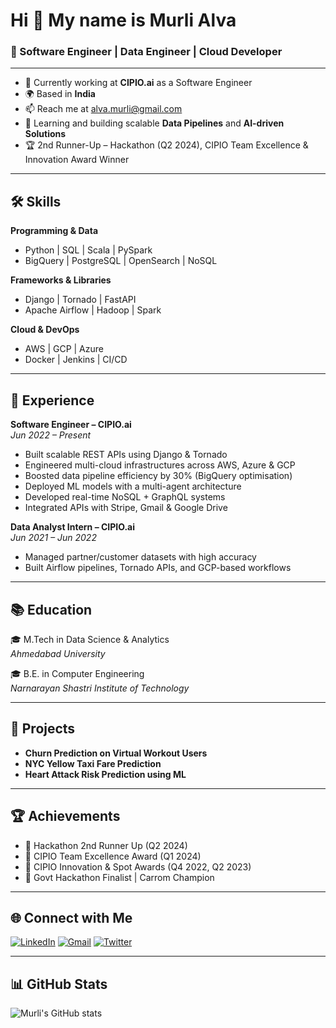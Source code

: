 # Hi 👋 My name is Murli Alva

### 🧠 Software Engineer | Data Engineer | Cloud Developer

---

- 🔭 Currently working at **CIPIO.ai** as a Software Engineer
- 🌍 Based in **India**
- 📫 Reach me at [alva.murli@gmail.com](mailto:alva.murli@gmail.com)
- 🧠 Learning and building scalable **Data Pipelines** and **AI-driven Solutions**
- 🏆 2nd Runner-Up – Hackathon (Q2 2024), CIPIO Team Excellence & Innovation Award Winner

---

## 🛠️ Skills

**Programming & Data**
- Python | SQL | Scala | PySpark  
- BigQuery | PostgreSQL | OpenSearch | NoSQL  

**Frameworks & Libraries**
- Django | Tornado | FastAPI  
- Apache Airflow | Hadoop | Spark  

**Cloud & DevOps**
- AWS | GCP | Azure  
- Docker | Jenkins | CI/CD  

---

## 💼 Experience

**Software Engineer – CIPIO.ai**  
*Jun 2022 – Present*
- Built scalable REST APIs using Django & Tornado
- Engineered multi-cloud infrastructures across AWS, Azure & GCP
- Boosted data pipeline efficiency by 30% (BigQuery optimisation)
- Deployed ML models with a multi-agent architecture
- Developed real-time NoSQL + GraphQL systems
- Integrated APIs with Stripe, Gmail & Google Drive

**Data Analyst Intern – CIPIO.ai**  
*Jun 2021 – Jun 2022*
- Managed partner/customer datasets with high accuracy
- Built Airflow pipelines, Tornado APIs, and GCP-based workflows

---

## 📚 Education

🎓 M.Tech in Data Science & Analytics  
*Ahmedabad University*

🎓 B.E. in Computer Engineering  
*Narnarayan Shastri Institute of Technology*

---

## 🧪 Projects

- **Churn Prediction on Virtual Workout Users**  
- **NYC Yellow Taxi Fare Prediction**  
- **Heart Attack Risk Prediction using ML**

---

## 🏆 Achievements

- 🥈 Hackathon 2nd Runner Up (Q2 2024)
- 🏅 CIPIO Team Excellence Award (Q1 2024)
- 🚀 CIPIO Innovation & Spot Awards (Q4 2022, Q2 2023)
- 🎯 Govt Hackathon Finalist | Carrom Champion

---

## 🌐 Connect with Me

[![LinkedIn](https://img.shields.io/badge/LinkedIn-blue?style=for-the-badge&logo=linkedin)](https://www.linkedin.com/in/murli-alva/)
[![Gmail](https://img.shields.io/badge/Gmail-red?style=for-the-badge&logo=gmail)](mailto:alva.murli@gmail.com)
[![Twitter](https://img.shields.io/badge/Twitter-%231DA1F2.svg?style=for-the-badge&logo=twitter&logoColor=white)](https://twitter.com/)

---

## 📊 GitHub Stats

![Murli's GitHub stats](https://github-readme-stats.vercel.app/api?username=your-github-username&show_icons=true&theme=radical)

<!-- Replace 'your-github-username' with your actual GitHub handle -->
